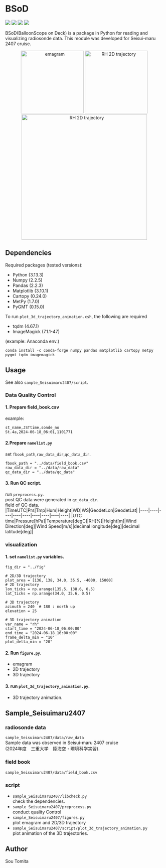 # BSoD
<p>
<img src="https://img.shields.io/github/license/sotomita/bsod">
<img src="https://img.shields.io/github/languages/code-size/sotomita/bsod">
<img src="https://img.shields.io/github/downloads/sotomita/bsod/total">
<img src="https://img.shields.io/badge/-Python-gray.svg?logo=Python">
</p>
BSoD(BalloonScope on Deck) is a package in Python for reading and visualizing radiosonde data.  
This module was developed for Seisui-maru 2407 cruise.

<p align="center">
<img src="./sample_fig/emagram.png" alt="emagram" width="200"/>
<img src="./sample_fig/trj_2d_rh.png" alt="RH 2D trajectory" width="200"/><br>
<img src="./sample_fig/trj_3d_animation_rh.gif" alt="RH 2D trajectory" width="400"/>
</p>

## Dependencies
Required packages (tested versions):
- Python (3.13.3)
- Numpy (2.2.5)
- Pandas (2.2.3)
- Matplotlib (3.10.1)
- Cartopy (0.24.0)
- MetPy (1.7.0)
- PyGMT (0.15.0)

To run ```plot_3d_trajectory_animation.csh```, the following are required
- tqdm (4.67.1)
- ImageMagick  (7.1.1-47)
  
(example: Anaconda env.)
```
conda install -c conda-forge numpy pandas matplotlib cartopy metpy pygmt tqdm imagemagick
```   
## Usage
See also ```sample_Seisuimaru2407/script```.  
### Data Quality Control
#### 1. Prepare field_book.csv   
example:  
```
st_name,JSTtime,sonde_no
St.4a,2024-06-18_06:01,1101771
```
#### 2.Prepare ```namelist.py```
set ```fbook_path```,```raw_data_dir```,```qc_data_dir```.  
```
fbook_path = "../data/field_book.csv"
raw_data_dir = "../data/raw_data"
qc_data_dir = "../data/qc_data"
```
#### 3. Run QC script.
run ```preprocess.py```.  
post QC data were generated in ```qc_data_dir```.  
field of QC data.  
|TimeUTC|Prs|Tmp|Hum|Height|WD|WS|GeodetLon|GeodetLat|
|----|----|----|----|----|----|----|----|----|
|UTC time|Pressure[hPa]|Temperature[degC]|RH[%]|Height[m]|Wind Direction[deg]|Wind Speed[m/s]|decimal longitude[deg]|decimal latitude[deg]|
### visualization
#### 1. set ```namelist.py``` variables.  
```
fig_dir = "../fig"

# 2D/3D trajectory
plot_area = [136, 138, 34.0, 35.5, -4000, 15000]
# 2D trajectory
lon_ticks = np.arange(135.5, 138.6, 0.5)
lat_ticks = np.arange(34.0, 35.6, 0.5)

# 3D trajectory
azimuth = 240  # 180 : north up
elevation = 25

# 3D trajectory animation
var_name = "rh"
start_time = "2024-06-18_06:00:00"
end_time = "2024-06-18_16:00:00"
frame_delta_min = "10"
plot_delta_min = "20"
```
#### 2. Run ```figure.py```.
- emagram
- 2D trajectory
- 3D trajectory

#### 3. run ```plot_3d_trajectory_animation.py```.
- 3D trajectory animation.  

## Sample_Seisuimaru2407
### radiosonde data  
```sample_Seisuimaru2407/data/raw_data```  
Sample data was observed in Seisui-maru 2407 cruise  
(2024年度　三重大学　陸海空・環境科学実習).  
### field book 
```sample_Seisuimaru2407/data/field_book.csv```   
### script
- ```sample_Seisuimaru2407/libcheck.py```  
check the dependencies.
- ```sample_Seisuimaru2407/preprocess.py```  
conduct quality Control
- ```sample_Seisuimaru2407/figures.py```  
plot emagram and 2D/3D trajectory
- ```sample_Seisuimaru2407/script/plot_3d_trajectory_animation.py```   
plot animation of the 3D trajectories.


## Author
Sou Tomita

